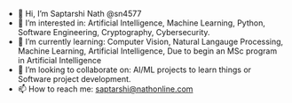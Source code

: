 - 👋 Hi, I’m Saptarshi Nath @sn4577
- 👀 I’m interested in: Artificial Intelligence, Machine Learning, Python, Software Engineering, Cryptography, Cybersecurity.
- 🌱 I’m currently learning: Computer Vision, Natural Langauge Processing, Machine Learning, Artificial Intelligence, Due to begin an MSc program in Artificial Intelligence
- 💞️ I’m looking to collaborate on: AI/ML projects to learn things or Software project development.
- 📫 How to reach me: saptarshi@nathonline.com 

<!---
sn4577/sn4577 is a ✨ special ✨ repository because its `README.md` (this file) appears on your GitHub profile.
You can click the Preview link to take a look at your changes.
--->
